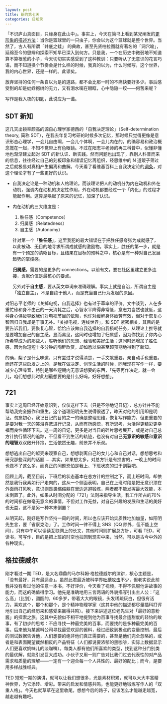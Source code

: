 ```yaml
---
layout: post
title: 新的第七天
categories: 日知录
---
```



「不识庐山真面目，只缘身在此山中」。事实上，今天在简书上看到某兄阐发的[更形象的描述方法](http://jianshu.io/p/abbgUq)：当你是篮球里的一只虫子，你会以为这个篮球就是整个世界。当然了，古人有所谓「井底之蛙」 的典故，甚至先贤柏拉图就有著名的「洞穴喻」，延绵至今的思辨和探索不知早已深入到何方。只是我，一个在历史中微弱地不知道算不算根葱的小子，今天切切实实感受到了这种教训：只要听从了无意识的花言巧语，而不知道换个节奏会是什么样的时候，我真的以为，什么时候写，这个世界，我的内心世界，还是一样的。此谬矣。

放弃坚持的任何一条自以为是的道路，都不会比那一时的不痛快要好多少。事后感受到的却是蚍蜉撼树的无力，又有泪水噙在眼眶，心中隐隐一绞——何苦来呢？

写作是我入夜的钥匙，此说应为一谶。

## SDT 新知
这几天出镜率颇高的源自心理学家德西的「自我决定理论」（Self-determination theory, 简称 SDT），在我去年复习考研的时候多次记忆，那时候只觉得更像是意识形态心理学，一会儿自由啊，一会儿个体啊，一会儿内在的，的确容易和政治概念搅在一起，不知不觉带上有色眼镜。不过在阳志平老师的再三科普中，似懂非懂地也渐渐建立起对 SDT 的新认识、新实践。然而问题也出现了，靠别人科普而来的信息，往往经过自己的刻板印象和错误记忆再组织，经思维中的 N 道贩子筛过之后就极易对真相产生偏离和曲解。今天看了看维基百科上自我决定论的[词条](http://en.wikipedia.org/wiki/Self-determination_theory)，对这个理论才有了一些更好的认识。

* 自我决定论是一种动机和人格理论。而该理论把人的动机分为内在动机和外在动机，强调内在动机的决定性作用，外在动机都要经过一个「内化」的过程才能起作用。这算是唤起了原来的记忆，加深了认识。

* 内在动机的三大维度是：

    1. 胜任感（Competence）
    2. 归属感（Relatedness）
    3. 自主感（Autonomy）

    针对第一个「**胜任感**」，这里我犯的最大错误在于把胜任感夸张为成就感了，以此被动、无目的地寻求所谓成就感的激励物。事实上，胜任的第一步，就是有一个预定的清晰目标，且结果在目标的预料之中，核心是有一种对自己发展趋势的掌控感。

    **归属感**，需要的是更多的 connections。以前有文，要在社区里建立更多连接，贡献价值是最核心的要点。

    另外对于**自主感**，要从英文单词来准确理解。事实上就是自治，所谓自主是「独立自主」，不是自绝于他人，而是充当自己行为发起的原因。

对阳志平老师的《关掉电视，自我选择》也有过于草率的评价。文中谈到，人在多重忙碌和身不由己的一天消耗之后，心智水平降得非常低，意志力当然也就低，这种身心俱疲导致我们对电视节目的依赖，也许对缓解身体疲劳有效，但对于恢复心智回归自我却是于事无补。「关掉电视，连线世界」，和 SDT 紧密相关，其目的是要告诉我们，要恢复心智，恰恰应该做自我选择的自我损耗任务，从理论上推导就是要增加自己的自主感。显而易见，这同时也增加了归属感，因为你找到了你内心所希望成为的那些人，聆听他们的思想、经验和美好生活；这同时还增加了胜任感，因为你短短十多分钟的陶醉欣赏，却如愿以偿甚至超预期地得到了新知。

的确，梨子是什么味道，只有尝过才说得清楚，一手文献重要，亲自动手也重要。而还在这些启发之上的，是我在做决定、创享生活的时候，同我现在写作一样，要减少心理噪音，特别是哪些短期内无意识想要的东西，「先等再作决定，就一会儿，咱们想想此时此刻最想要的是什么好吗，好好想想」。

## 721
事实上这周已经开始意识到，仅仅这样下去（只是不停地记日记），总方针并不能帮助我完全振作和重生。这个道理阳明先生说得很透了，昨天对他的引用即是明证。勿忘初心，我记日记的目的之一的确是整理思维，恢复写作能力，但更重要的是要对我一天的笑泪喜悲进行记录，从而有所感悟，有所思考，为活得更精彩更幸福而良性循环下去。这一周的日记，更多是对当日的碎片思考展开，或是对自己总方针执行情况的追踪，不但看不到生活的轨迹，也没有对自己**无意识的敏感**和**意识的理智**双双敞开怀抱，生活依然无趣，前景并不乐观。

想想逃出自己的躯壳来观察自己，想想剥离自己的女儿心和自己对话，想想思考和研究那些深刻的话题……其实，如果想太多，对总方针是有损害的，一晚上的时间也做不了这么多，而真正的问题恐怕是我上、下班状态的过于割裂吧。

回顾上周，截至目前，下班后的状态基本在总方针的控制之下，而上班时间，却依然是我行我素如行尸走肉的，这从一个侧面表明，自己在上班时段是把无意识顶在外面雨打风吹，意识则畏畏缩缩躲在里边逃避锻炼，两者都不能发挥最大效能，本末倒置了。此外，如果从时间分配的「721」法则来指导生活，我工作所占的70%的时间都在做毫无意义的事情，不但对工作无益，对自己兴趣的发展和生活的美好也无益，这不是另一种本末倒置？

从明天起，刚好是写作坚持一周的时间，所以也应该开始实质性地加加量，如阳明先生言，要「省察克治」了。工作时间一律不得上 SNS（QQ 除外，但不能上空间），只有中午可以读读互联网上的长文，其他时间则扩展总方针，可看 TED，可读书，可写作，目的是把上班的时空也拉回到现实中来，当然，可以是古今中外的各种现实。


## 格拉德威尔

刚才看过一期 TED，是大名鼎鼎的马尔科姆·格拉德威尔的演讲，核心主题是，「没有最好，只有最适合」。虽然此君最近被科学界[吐槽攻击](http://ksj.mit.edu/tracker/2013/10/should-we-stop-believing-malcolm-gladwel)不少，但老实说此前我并没有看过他的任意一本书，不好评价，今天看了视频，不得不佩服他讲故事的能力，而这的确值得学习。他先是准确地用三言两语的外貌描写引出主人公：「这么高」（比划），圆圆的，60多岁，带着大大的眼镜，头发稀疏灰白，但很有活力，喜欢这个，那个和那个，是个精神物理学家（这其中他的描述都尽量插科打诨地引出自己的经历来和感受来赢得共鸣）。接下来讲述这位老先生对「最好的意粉酱」的探索之旅。这其中先貌似不相干地提到他为百事寻找最合适甜度的轻怡的故事，有了初步的思考：不应寻找一种最完美的百事，而要找的是多种最完美的百事。后来他为某酱料公司寻找最受欢迎的酱料，经过细致到极点的变量控制，最后的测试数据告诉他，人们想要的绝非他们真正需要的，甚至是他们完全忽略的，或者是和表面期望截然相反的产品特征（人们都说要浓郁的黑咖啡，实际上数据显示人们更喜欢奶味儿的淡咖啡）。每类人都有他们所喜欢的类型，找到这种分门别类的最优解，就能引发巨大成功。小伙子又用一则广告对比我们过去代表性的对产品需求和质量的理解——一定有一个迎合每一个人共性的、最好的配比；而今，是要用多样战胜经典。

TED 短短一期的演讲，就可以让我们想很多，光是素材积累，就可以大大丰富精神世界，为它添砖、增彩。带来的启发和情感共鸣，也能更好地锻炼写作人的「双重人格」。今天也就草草在这里收尾，想想今后的路子，应该怎么才能越走越宽，越走越有趣吧。